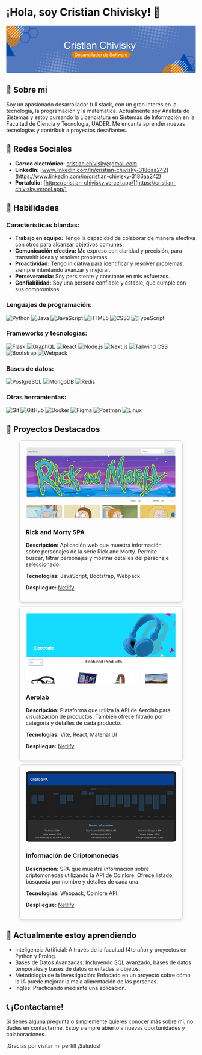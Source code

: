 # ¡Hola, soy Cristian Chivisky! 👋
![Portada GitHub](./img/portada.png)

## 🌟 Sobre mí

Soy un apasionado desarrollador full stack, con un gran interés en la tecnología, la programación y la matemática. Actualmente soy Analista de Sistemas y estoy cursando la Licenciatura en Sistemas de Información en la Facultad de Ciencia y Tecnología, UADER. Me encanta aprender nuevas tecnologías y contribuir a proyectos desafiantes.

## 🔗 Redes Sociales

- **Correo electrónico:** [cristian.chivisky@gmail.com](mailto:cristian.chivisky@gmail.com)
- **LinkedIn:** [www.linkedin.com/in/cristian-chivisky-3186aa242](https://www.linkedin.com/in/cristian-chivisky-3186aa242)
- **Portafolio:** [https://cristian-chivisky.vercel.app/](https://cristian-chivisky.vercel.app/)

## 🚀 Habilidades

### Características blandas:

- **Trabajo en equipo:** Tengo la capacidad de colaborar de manera efectiva con otros para alcanzar objetivos comunes.
- **Comunicación efectiva:** Me expreso con claridad y precisión, para transmitir ideas y resolver problemas.
- **Proactividad:** Tengo iniciativa para identificar y resolver problemas, siempre intentando avanzar y mejorar.
- **Perseverancia:** Soy persistente y constante en mis esfuerzos.
- **Confiabilidad:** Soy una persona confiable y estable, que cumple con sus compromisos.

### Lenguajes de programación:

![Python](https://img.shields.io/badge/-Python-3776AB?style=flat&logo=python&logoColor=white)
![Java](https://img.shields.io/badge/-Java-007396?style=flat&logo=java&logoColor=white)
![JavaScript](https://img.shields.io/badge/-JavaScript-F7DF1E?style=flat&logo=javascript&logoColor=white)
![HTML5](https://img.shields.io/badge/-HTML5-E34F26?style=flat&logo=html5&logoColor=white)
![CSS3](https://img.shields.io/badge/-CSS3-1572B6?style=flat&logo=css3&logoColor=white)
![TypeScript](https://img.shields.io/badge/-TypeScript-3178C6?style=flat&logo=typescript&logoColor=white)

### Frameworks y tecnologías:

![Flask](https://img.shields.io/badge/-Flask-000000?style=flat&logo=flask&logoColor=white)
![GraphQL](https://img.shields.io/badge/-GraphQL-E10098?style=flat&logo=graphql&logoColor=white)
![React](https://img.shields.io/badge/-React-61DAFB?style=flat&logo=react&logoColor=white)
![Node.js](https://img.shields.io/badge/-Node.js-339933?style=flat&logo=nodedotjs&logoColor=white)
![Next.js](https://img.shields.io/badge/-Next.js-000000?style=flat&logo=nextdotjs&logoColor=white)
![Tailwind CSS](https://img.shields.io/badge/-Tailwind%20CSS-38B2AC?style=flat&logo=tailwind-css&logoColor=white)
![Bootstrap](https://img.shields.io/badge/-Bootstrap-563D7C?style=flat&logo=bootstrap&logoColor=white)
![Webpack](https://img.shields.io/badge/-Webpack-8DD6F9?style=flat&logo=webpack&logoColor=white)

### Bases de datos:

![PostgreSQL](https://img.shields.io/badge/-PostgreSQL-336791?style=flat&logo=postgresql&logoColor=white)
![MongoDB](https://img.shields.io/badge/-MongoDB-47A248?style=flat&logo=mongodb&logoColor=white)
![Redis](https://img.shields.io/badge/-Redis-DC382D?style=flat&logo=redis&logoColor=white)

### Otras herramientas:

![Git](https://img.shields.io/badge/-Git-F05032?style=flat&logo=git&logoColor=white)
![GitHub](https://img.shields.io/badge/-GitHub-181717?style=flat&logo=github&logoColor=white)
![Docker](https://img.shields.io/badge/-Docker-2496ED?style=flat&logo=docker&logoColor=white)
![Figma](https://img.shields.io/badge/-Figma-F24E1E?style=flat&logo=figma&logoColor=white)
![Postman](https://img.shields.io/badge/-Postman-FF6C37?style=flat&logo=postman&logoColor=white)
![Linux](https://img.shields.io/badge/-Linux-FCC624?style=flat&logo=linux&logoColor=black)

## 📂 Proyectos Destacados

<div style="display: flex; flex-wrap: wrap; gap: 10px; justify-content: center;">

  <div style="flex: 1; min-width: 300px; max-width: 400px; border: 1px solid #ccc; border-radius: 8px; padding: 16px; box-shadow: 0 4px 8px rgba(0,0,0,0.1);">
    <img src="./img/rick&morty.png" alt="Rick and Morty Character Info" style="width: 100%; border-radius: 8px;">
    <h3>Rick and Morty SPA</h3>
    <p><strong>Descripción:</strong> Aplicación web que muestra información sobre personajes de la serie Rick and Morty. Permite buscar, filtrar personajes y mostrar detalles del personaje seleccionado.</p>
    <p><strong>Tecnologías:</strong> JavaScript, Bootstrap, Webpack</p>
    <p><strong>Despliegue:</strong> <a href="https://66afddb23cf2b4f33bb520db--resonant-centaur-46cbaf.netlify.app/">Netlify</a></p>
  </div>
  
  <div style="flex: 1; min-width: 300px; max-width: 400px; border: 1px solid #ccc; border-radius: 8px; padding: 16px; box-shadow: 0 4px 8px rgba(0,0,0,0.1);">
    <img src="./img/aerolab.png" alt="Aerolab" style="width: 100%; border-radius: 8px;">
    <h3>Aerolab</h3>
    <p><strong>Descripción:</strong> Plataforma que utiliza la API de Aerolab para visualización de productos. También ofrece filtrado por categoría y detalles de cada producto.</p>
    <p><strong>Tecnologías:</strong> Vite, React, Material UI</p>
    <p><strong>Despliegue:</strong> <a href="https://github.com/cristianchivisky/Aerolab-Challenge-PA.git">Netlify</a></p>
  </div>
  
  <div style="flex: 1; min-width: 300px; max-width: 400px; border: 1px solid #ccc; border-radius: 8px; padding: 16px; box-shadow: 0 4px 8px rgba(0,0,0,0.1);">
    <img src="./img/cripto-spa.png" alt="Cripto SPA" style="width: 100%; border-radius: 8px;">
    <h3>Información de Criptomonedas</h3>
    <p><strong>Descripción:</strong> SPA que muestra información sobre criptomonedas utilizando la API de Coinlore. Ofrece listado, búsqueda por nombre y detalles de cada una.</p>
    <p><strong>Tecnologías:</strong> Webpack, Coinlore API</p>
    <p><strong>Despliegue:</strong> <a href="https://github.com/cristianchivisky/SPA-Coinlore.git">Netlify</a></p>
  </div>

</div>

## 🌱 Actualmente estoy aprendiendo

- Inteligencia Artificial: A través de la facultad (4to año) y proyectos en Python y Prolog.
- Bases de Datos Avanzadas: Incluyendo SQL avanzado, bases de datos temporales y bases de datos orientadas a objetos.
- Metodología de la Investigación: Enfocado en un proyecto sobre cómo la IA puede mejorar la mala alimentación de las personas.
- Inglés: Practicando mediante una aplicación.

## 📞 ¡Contactame!

Si tienes alguna pregunta o simplemente quieres conocer más sobre mí, no dudes en contactarme. Estoy siempre abierto a nuevas oportunidades y colaboraciones.

¡Gracias por visitar mi perfil! ¡Saludos!


